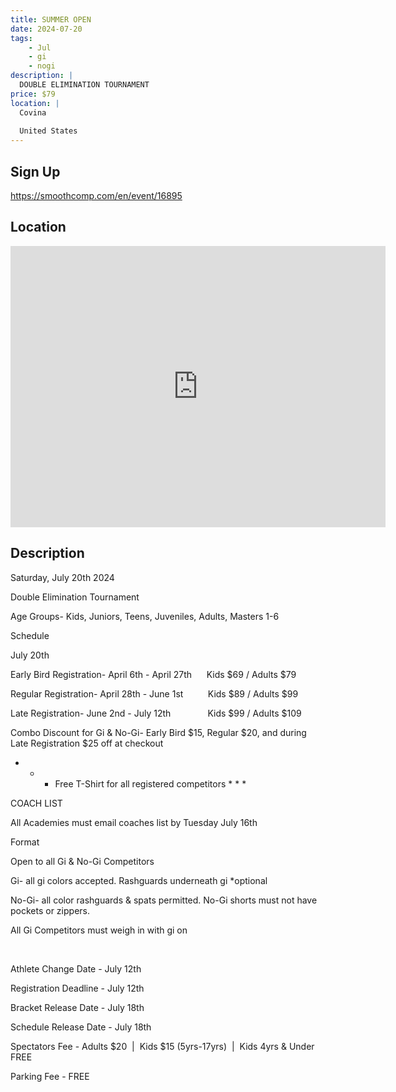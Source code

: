 ```yaml
---
title: SUMMER OPEN
date: 2024-07-20
tags:
    - Jul
    - gi 
    - nogi 
description: |
  DOUBLE ELIMINATION TOURNAMENT
price: $79
location: |
  Covina
  
  United States
---
```

## Sign Up
https://smoothcomp.com/en/event/16895

## Location
<iframe src="https://www.google.com/maps/embed?pb=!1m18!1m12!1m3!1d12345.6789!2d-117.8934310!3d34.0816970!2m3!1f0!2f0!3f0!3m2!1i1024!2i768!4f13.1!3m3!1m2!1s0x0%3A0x0!2z34.0816970!5e0!3m2!1sen!2sus!4v1234567890" width="600" height="450" style="border:0;" allowfullscreen="" loading="lazy"></iframe>

## Description
Saturday, July 20th 2024


Double Elimination Tournament


Age Groups- Kids, Juniors, Teens, Juveniles, Adults, Masters 1-6


Schedule


July 20th



Early Bird Registration- April 6th - April 27th      Kids $69 / Adults $79




Regular Registration- April 28th - June 1st          Kids $89 / Adults $99




Late Registration- June 2nd - July 12th               Kids $99 / Adults $109




Combo Discount for Gi & No-Gi- Early Bird $15, Regular $20, and during Late Registration $25 off at checkout



* * * Free T-Shirt for all registered competitors * * *


COACH LIST



All Academies must email coaches list by Tuesday July 16th






Format



Open to all Gi & No-Gi Competitors


Gi- all gi colors accepted. Rashguards underneath gi *optional




No-Gi- all color rashguards & spats permitted. No-Gi shorts must not have pockets or zippers.




All Gi Competitors must weigh in with gi on



   


Athlete Change Date - July 12th


Registration Deadline - July 12th


Bracket Release Date - July 18th


Schedule Release Date - July 18th


Spectators Fee - Adults $20  |  Kids $15 (5yrs-17yrs)  |  Kids 4yrs & Under FREE


Parking Fee - FREE